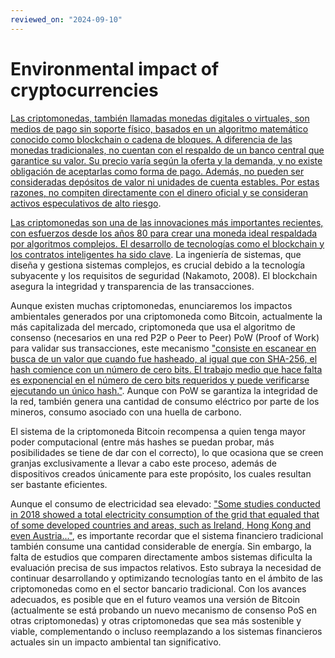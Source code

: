 ```yaml
---
reviewed_on: "2024-09-10"
---
```


# Environmental impact of cryptocurrencies

[Las criptomonedas, también llamadas monedas digitales o virtuales, son medios de pago sin soporte físico, basados en un algoritmo matemático conocido como blockchain o cadena de bloques. A diferencia de las monedas tradicionales, no cuentan con el respaldo de un banco central que garantice su valor. Su precio varía según la oferta y la demanda, y no existe obligación de aceptarlas como forma de pago. Además, no pueden ser consideradas depósitos de valor ni unidades de cuenta estables. Por estas razones, no compiten directamente con el dinero oficial y se consideran activos especulativos de alto riesgo](https://www.bde.es/wbe/es/areas-actuacion/politica-monetaria/preguntas-frecuentes/definicion-funciones-del-dinero/que-son-criptomonedas.html).

[Las criptomonedas son una de las innovaciones más importantes recientes, con esfuerzos desde los años 80 para crear una moneda ideal respaldada por algoritmos complejos. El desarrollo de tecnologías como el blockchain y los contratos inteligentes ha sido clave](https://doi.org/10.1109/EnT52731.2021.00021). La ingeniería de sistemas, que diseña y gestiona sistemas complejos, es crucial debido a la tecnología subyacente y los requisitos de seguridad (Nakamoto, 2008). El blockchain asegura la integridad y transparencia de las transacciones.

Aunque existen muchas criptomonedas, enunciaremos los impactos ambientales generados por una criptomoneda como Bitcoin, actualmente la más capitalizada del mercado, criptomoneda que usa el algoritmo de consenso (necesarios en una red P2P o Peer to Peer) PoW (Proof of Work) para validar sus transacciones, este mecanismo ["consiste en escanear en busca de un valor que cuando fue hasheado, al igual que con SHA-256, el hash comience con un número de cero bits. El trabajo medio que hace falta es exponencial en el número de cero bits requeridos y puede verificarse ejecutando un único hash."](https://bitcoin.org/files/bitcoin-paper/bitcoin_es.pdf). Aunque con PoW se garantiza la integridad de la red, también genera una cantidad de consumo eléctrico por parte de los mineros, consumo asociado con una huella de carbono.

El sistema de la criptomoneda Bitcoin recompensa a quien tenga mayor poder computacional (entre más hashes se puedan probar, más posibilidades se tiene de dar con el correcto), lo que ocasiona que se creen granjas exclusivamente a llevar a cabo este proceso, además de dispositivos creados únicamente para este propósito, los cuales resultan ser bastante eficientes.

Aunque el consumo de electricidad sea elevado: ["Some studies conducted in 2018 showed a total electricity consumption of the grid that equaled that of some developed countries and areas, such as Ireland, Hong Kong and even Austria..."](https://doi.org/10.1109/ACCESS.2021.3068636), es importante recordar que el sistema financiero tradicional también consume una cantidad considerable de energía. Sin embargo, la falta de estudios que comparen directamente ambos sistemas dificulta la evaluación precisa de sus impactos relativos. Esto subraya la necesidad de continuar desarrollando y optimizando tecnologías tanto en el ámbito de las criptomonedas como en el sector bancario tradicional. Con los avances adecuados, es posible que en el futuro veamos una versión de Bitcoin (actualmente se está probando un nuevo mecanismo de consenso PoS en otras criptomonedas) y otras criptomonedas que sea más sostenible y viable, complementando o incluso reemplazando a los sistemas financieros actuales sin un impacto ambiental tan significativo.
